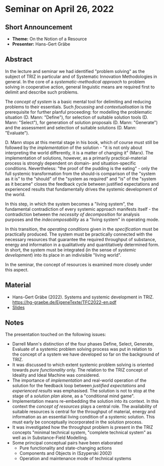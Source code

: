 # Seminar on April 26, 2022

## Short Announcement

* __Theme:__   On the Notion of a Resource
* __Presenter:__ Hans-Gert Gräbe

## Abstract

In the lecture and seminar we had identified "problem solving" as the subject
of TRIZ in particular and of Systematic Innovation Methodologies in general.
In the core of a _systematic-methodical approach_ to problem solving in
cooperative action, general linguistic means are required first to delimit and
describe such problems.

The _concept of system_ is a basic mental tool for delimiting and reducing
problems to their essentials. Such _focussing_ and _contextualisation_ is the
prerequisite for further planful proceeding: for modelling the problematic
situation (D. Mann: "Define"), for selection of suitable solution tools
(D. Mann: "Select"), for generation of solution proposals (D. Mann:
"Generate") and the assessment and selection of suitable solutions (D. Mann:
"Evaluate").

D. Mann stops at this mental stage in his book, which of course must still be
followed by the _implementation_ of the solution - "it is not only about
interpreting the world differently, it is a matter of changing it" (Marx).
The implementation of solutions, however, as a primarily practical-material
process is strongly dependent on domain- and situation-specific conditions.
Nevertheless: "the proof of the pudding is the eating" - only the full
systemic transformation from the should-is comparison of the "system as it is"
to the "should" of the "system as required" and "is" of the "system as it
became" closes the feedback cycle between justified expectations and
experienced results that fundamentally drives the systemic development of the
world.

In this step, in which the system becomes a "living system", the fundamental
contradiction of every systemic approach manifests itself - the contradiction
between the _necessity of decomposition_ for analysis purposes and the
_indecomposability_ as a "living system" in operating mode.

In this transition, the _operating conditions_ given in the _specification_
must be practically produced. The system must be practically connected with
the necessary resources that guarantee the required throughput of substance,
energy and information in a qualitatively and quantitatively determined form.
In short, the system must be integrated (in the sense of _systemic
development_) into its place in an indivisible "living world".

In the seminar, the concept of resources is examined more closely under this
aspect.

## Material

- Hans-Gert Gräbe (2022).  Systems and systemic development in TRIZ.
  <https://hg-graebe.de/EigeneTexte/TFC2022-en.pdf>
- [Slides](Slides.pdf)

## Notes

The presentation touched on the following issues:

- Darrell Mann's distinction of the four phases Define, Select, Generate,
  Evaluate of a systemic problem solving process was put in relation to the
  concept of a system we have developed so far on the background of TRIZ.
- It was discussed to which extent systemic problem solving is oriented
  towards _pure functionality_ only. The relation to the TRIZ concept of
  Ideality and Ideal Machine was considered.
- The importance of _implementation_ and real-world operation of the solution
  for the feedback loop between _justified expectations_ and _experienced
  results_ was emphasised.  The solution is not to stop at the stage of a
  _solution plan_ alone, as a "conditional mind game".
- Implementation means re-embedding the solution into its context.  In this
  context the _concept of resources_ plays a central role. The availability of
  suitable resources is central for the throughput of material, energy and
  information as an essential living condition of a systemic solution. This
  must early be conceptually incorporated in the solution process.
- It was investigated how the throughput problem is present in the TRIZ
  concepts "minimal technical system, "complete technical system" as well as
  in Substance-Field Modelling.
- Some principal conceptual pairs have been elaborated
  - Pure functionality and state-changing actions
  - Components and Objects in (Szyperski 2002)
  - Operation and maintenance mode of technical systems